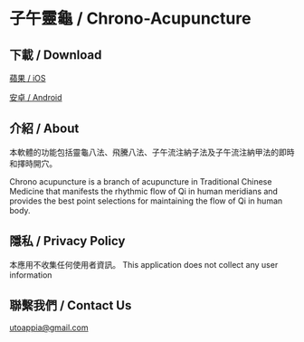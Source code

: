 # 子午靈龜 / Chrono-Acupuncture

## 下載 / Download
[蘋果 / iOS](https://apps.apple.com/ca/app/chrono-acupuncture-lite/id1116574085)

[安卓 / Android](https://play.google.com/store/apps/details?id=com.dnrstudio.zhiwulinggui)

## 介紹 / About

本軟體的功能包括靈龜八法、飛騰八法、子午流注納子法及子午流注納甲法的即時和擇時開穴。

Chrono acupuncture is a branch of acupuncture in Traditional Chinese Medicine that manifests the rhythmic flow of Qi in human meridians and provides the best point selections for maintaining the flow of Qi in human body.

## 隱私 / Privacy Policy
本應用不收集任何使用者資訊。
This application does not collect any user information

## 聯繫我們 / Contact Us
[utoappia@gmail.com](mailto:utoappia@gmail.com?subject=%E5%AD%90%E5%8D%88%E9%9D%88%E9%BE%9C)
